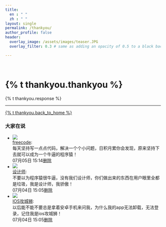 ```yaml
---
title: 
  en : " "
  zh : " "
layout: single
permalink: /thankyou/
author_profile: false
header:
  overlay_image: /assets/images/teaser.JPG
  overlay_filter: 0.3 # same as adding an opacity of 0.5 to a black background

---
```

<html>
<br>
  <p align="center">
    <h1>{% t thankyou.thankyou %}</h1>
    <div class="jumbotron text-xs-center">
      <p class="lead">{% t thankyou.response %}</p>
      <hr>
      <p class="lead">
        <a class="btn btn-primary btn-sm" href="{{ site.url }}{{ site.baseurl }}" role="button">{% t thankyou.back_to_home %}</a> 
      </p>
    </div>
  </p>


<div class="list">
        <h3><span>大家在说</span></h3>
        <ul>
            <li>
                <div class="userPic"><img src="img/face.gif" /></div>
                <div class="content">
                    <div class="userName"><a href="javascript:;">freecode</a>:</div>
                    <div class="msgInfo">每天坚持写一点点代码，解决一个个小问题，日积月累你会发现，原来坚持下去就可以成为一个牛逼的程序猿！</div>
                    <div class="times"><span>07月05日 15:14</span><a class="del" href="javascript:;">删除</a></div>
                </div>
            </li>
			<li>
                <div class="userPic"><img src="img/face2.gif" /></div>
                <div class="content">
                    <div class="userName"><a href="javascript:;">设计师</a>:</div>
                    <div class="msgInfo">不要以为程序猿很牛逼，没有我们设计师，你们做出来的东西在用户眼里全都是垃圾，我是设计师，我骄傲！</div>
                    <div class="times"><span>07月04日 15:05</span><a class="del" href="javascript:;">删除</a></div>
                </div>
            </li>
			<li>
                <div class="userPic"><img src="img/face4.gif" /></div>
                <div class="content">
                    <div class="userName"><a href="javascript:;">IOS攻城狮</a>:</div>
                    <div class="msgInfo">以后能不能不要总是拿着安卓手机来问我，为什么我的app无法卸载，无法登录，记住我是ios攻城狮！</div>
                    <div class="times"><span>07月04日 15:05</span><a class="del" href="javascript:;">删除</a></div>
                </div>
            </li>
        </ul>
    </div>	


</html>
